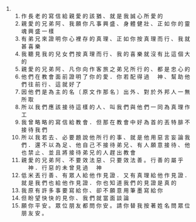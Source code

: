 <ol>
  <li>
    <ol>
      <li>作 長 老 的 寫 信 給 親 愛 的 該 猶 、 就 是 我 誠 心 所 愛 的</li>
      <li>親 愛 的 兄 弟 阿 、 我 願 你 凡 事 興 盛 、 身 體 健 壯 、 正 如 你 的 靈 魂 興 盛 一 樣</li>
      <li>有 弟 兄 來 證 明 你 心 裡 存 的 真 理 、 正 如 你 按 真 理 而 行 、 我 就 甚 喜 樂</li>
      <li>我 聽 見 我 的 兒 女 們 按 真 理 而 行 、 我 的 喜 樂 就 沒 有 比 這 個 大 的</li>
      <li>親 愛 的 兄 弟 阿 、 凡 你 向 作 客 旅 之 弟 兄 所 行 的 、 都 是 忠 心 的</li>
      <li>他 們 在 教 會 面 前 證 明 了 你 的 愛 ． 你 若 配 得 過 　 神 、 幫 助 他 們 往 前 行 、 這 就 好 了</li>
      <li>因 他 們 是 為 主 的 名 〔 原 文 作 那 名 〕 出 外 、 對 於 外 邦 人 一 無 所 取</li>
      <li>所 以 我 們 應 該 接 待 這 樣 的 人 、 叫 我 們 與 他 們 一 同 為 真 理 作 工</li>
      <li>我 曾 略 略 的 寫 信 給 教 會 ． 但 那 在 教 會 中 好 為 首 的 丟 特 腓 不 接 待 我 們</li>
      <li>所 以 我 若 去 、 必 要 題 說 他 所 行 的 事 、 就 是 他 用 惡 言 妄 論 我 們 ． 還 不 以 為 足 、 他 自 己 不 接 待 弟 兄 、 有 人 願 意 接 待 、 他 也 禁 止 、 並 且 將 接 待 弟 兄 的 人 趕 出 教 會</li>
      <li>親 愛 的 兄 弟 阿 、 不 要 效 法 惡 、 只 要 效 法 善 。 行 善 的 屬 乎 　 神 ． 行 惡 的 未 曾 見 過 　 神</li>
      <li>低 米 丟 行 善 、 有 眾 人 給 他 作 見 證 ． 又 有 真 理 給 他 作 見 證 ． 就 是 我 們 也 給 他 作 見 證 ． 你 也 知 道 我 們 的 見 證 是 真 的</li>
      <li>我 原 有 許 多 事 要 寫 給 你 、 卻 不 願 意 用 筆 墨 寫 給 你</li>
      <li>但 盼 望 快 快 的 見 你 、 我 們 就 當 面 談 論</li>
      <li>願 你 平 安 。 眾 位 朋 友 都 問 你 安 。 請 你 替 我 按 著 姓 名 問 眾 位 朋 友 安 。</li>
    </ol>
  </li>
</ol>